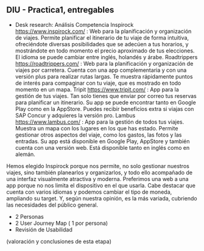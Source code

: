 ## DIU - Practica1, entregables




- Desk research: Análisis Competencia 
Inspirock https://www.inspirock.com/ : Web para la planificación y organización de viajes. Permite planificar el itinerario de tu viaje de forma intuitiva, ofreciéndote diversas posibilidades que se  adecúen a tus horarios, y mostrándote en todo momento el precio aproximado de tus elecciones. El idioma se puede cambiar entre inglés, holandés y árabe.
Roadtrippers https://roadtrippers.com/ : Web para la planificación y organización de viajes por carretera. Cuenta con una app complementaria y con una versión plus para realizar rutas largas. Te muestra rápidamente puntos de interés para compaginar con tu viaje, que es mostrado en todo momento en un mapa.
Tripit https://www.tripit.com/ : App para la gestión de tus viajes. Tan solo tienes que enviar por correo tus reservas para planificar un itinerario. Su app se puede encontrar tanto en Google Play como en la AppStore. Puedes recibir beneficios extra si viajas con SAP Concur y adquieres la versión pro. 
Lambus https://www.lambus.com/ : App para la gestión de todos tus viajes. Muestra un mapa con los lugares en los que has estado. Permite gestionar otros aspectos del viaje, como los gastos, las fotos y las entradas. Su app está disponible en Google Play, AppStore y también cuenta con una versión web. Está disponible tanto en inglés como en alemán.

Hemos elegido Inspirock porque nos permite, no solo gestionar nuestros viajes, sino también planearlos y organizarlos, y todo ello acompañado de una interfaz visualmente atractiva y moderna. Preferimos una web a una app porque no nos limita el dispositivo en el que usarla. Cabe destacar que cuenta con varios idiomas y podemos cambiar el tipo de moneda, ampliando su target. Y, según nuestra opinión, es la más variada, cubriendo las necesidades del público general.


- 2 Personas 
- 2 User Journey Map  ( 1 por persona)
- Revisión de Usabilidad 


(valoración y conclusiones de esta etapa)
